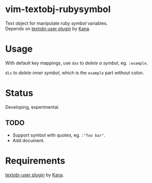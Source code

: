 vim-textobj-rubysymbol
======================

Text object for manipulate ruby _symbol_ variables.  
Depends on [textobj-user plugin][textobj-user] by [Kana][].

Usage
=====

With default key mappings, use `das` to *delete a symbol*, eg. `:example`.

`dis` to *delete inner symbol*, which is the `example` part without colon.

Status
======
Developing, experimental.

TODO
----
- Support symbol with quotes, eg. `:"foo bar"`.
- Add document.


Requirements
============
[textobj-user plugin][textobj-user] by [Kana][].


[Kana]: http://whileimautomaton.net/
[textobj-user]: https://github.com/kana/vim-textobj-user
